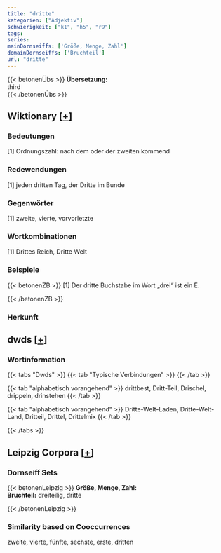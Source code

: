 ```yaml
---
title: "dritte"
kategorien: ["Adjektiv"]
schwierigkeit: ["k1", "h5", "r9"]
tags:
series:
mainDornseiffs: ['Größe, Menge, Zahl']
domainDornseiffs: ['Bruchteil']
url: "dritte"
---
```


{{< betonenÜbs >}}
**Übersetzung:**  
third  
{{< /betonenÜbs >}}

## Wiktionary [[+](https://de.wiktionary.org/wiki/dritte)]

### Bedeutungen
[1] Ordnungszahl: nach dem oder der zweiten kommend  

### Redewendungen
[1] jeden dritten Tag, der Dritte im Bunde  

### Gegenwörter
[1] zweite, vierte, vorvorletzte  

### Wortkombinationen
[1] Drittes Reich, Dritte Welt  

### Beispiele
{{< betonenZB >}}
[1] Der dritte Buchstabe im Wort „drei“ ist ein E.  

{{< /betonenZB >}}
### Herkunft



## dwds [[+](https://www.dwds.de/wb/dritte)]

### Wortinformation
{{< tabs "Dwds" >}}
{{< tab "Typische Verbindungen" >}}
{{< /tab >}}

{{< tab "alphabetisch vorangehend" >}}
drittbest, Dritt-Teil, Drischel, drippeln, drinstehen
{{< /tab >}}

{{< tab "alphabetisch vorangehend" >}}
Dritte-Welt-Laden, Dritte-Welt-Land, Dritteil, Drittel, Drittelmix
{{< /tab >}}

{{< /tabs >}}

## Leipzig Corpora [[+](https://corpora.uni-leipzig.de/en/res?word=dritte&corpusId=deu_newscrawl-public_2018)]

### Dornseiff Sets
{{< betonenLeipzig >}}
**Größe, Menge, Zahl:**  
**Bruchteil:** dreiteilig, dritte  

{{< /betonenLeipzig >}}

### Similarity based on Cooccurrences
zweite, vierte, fünfte, sechste, erste, dritten

